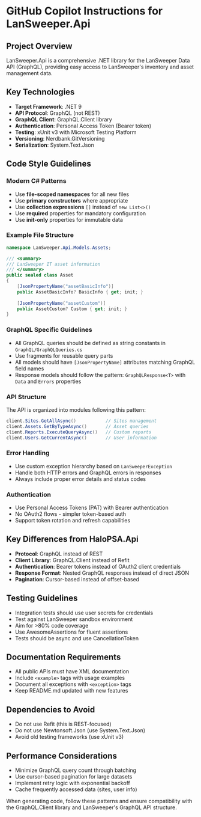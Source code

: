 # GitHub Copilot Instructions for LanSweeper.Api

## Project Overview
LanSweeper.Api is a comprehensive .NET library for the LanSweeper Data API (GraphQL), providing easy access to LanSweeper's inventory and asset management data.

## Key Technologies
- **Target Framework**: .NET 9
- **API Protocol**: GraphQL (not REST)
- **GraphQL Client**: GraphQL.Client library
- **Authentication**: Personal Access Token (Bearer token)
- **Testing**: xUnit v3 with Microsoft Testing Platform
- **Versioning**: Nerdbank.GitVersioning
- **Serialization**: System.Text.Json

## Code Style Guidelines

### Modern C# Patterns
- Use **file-scoped namespaces** for all new files
- Use **primary constructors** where appropriate
- Use **collection expressions** `[]` instead of `new List<>()`
- Use **required** properties for mandatory configuration
- Use **init-only** properties for immutable data

### Example File Structure
```csharp
namespace LanSweeper.Api.Models.Assets;

/// <summary>
/// LanSweeper IT asset information
/// </summary>
public sealed class Asset
{
    [JsonPropertyName("assetBasicInfo")]
    public AssetBasicInfo? BasicInfo { get; init; }
    
    [JsonPropertyName("assetCustom")]
    public AssetCustom? Custom { get; init; }
}
```

### GraphQL Specific Guidelines
- All GraphQL queries should be defined as string constants in `GraphQL/GraphQLQueries.cs`
- Use fragments for reusable query parts
- All models should have `[JsonPropertyName]` attributes matching GraphQL field names
- Response models should follow the pattern: `GraphQLResponse<T>` with `Data` and `Errors` properties

### API Structure
The API is organized into modules following this pattern:
```csharp
client.Sites.GetAllAsync()           // Sites management
client.Assets.GetByTypeAsync()       // Asset queries
client.Reports.ExecuteQueryAsync()   // Custom reports
client.Users.GetCurrentAsync()       // User information
```

### Error Handling
- Use custom exception hierarchy based on `LanSweeperException`
- Handle both HTTP errors and GraphQL errors in responses
- Always include proper error details and status codes

### Authentication
- Use Personal Access Tokens (PAT) with Bearer authentication
- No OAuth2 flows - simpler token-based auth
- Support token rotation and refresh capabilities

## Key Differences from HaloPSA.Api
- **Protocol**: GraphQL instead of REST
- **Client Library**: GraphQL.Client instead of Refit
- **Authentication**: Bearer tokens instead of OAuth2 client credentials
- **Response Format**: Nested GraphQL responses instead of direct JSON
- **Pagination**: Cursor-based instead of offset-based

## Testing Guidelines
- Integration tests should use user secrets for credentials
- Test against LanSweeper sandbox environment
- Aim for >80% code coverage
- Use AwesomeAssertions for fluent assertions
- Tests should be async and use CancellationToken

## Documentation Requirements
- All public APIs must have XML documentation
- Include `<example>` tags with usage examples
- Document all exceptions with `<exception>` tags
- Keep README.md updated with new features

## Dependencies to Avoid
- Do not use Refit (this is REST-focused)
- Do not use Newtonsoft.Json (use System.Text.Json)
- Avoid old testing frameworks (use xUnit v3)

## Performance Considerations
- Minimize GraphQL query count through batching
- Use cursor-based pagination for large datasets
- Implement retry logic with exponential backoff
- Cache frequently accessed data (sites, user info)

When generating code, follow these patterns and ensure compatibility with the GraphQL.Client library and LanSweeper's GraphQL API structure.
